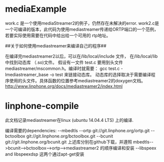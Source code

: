 # mediaExample

work.c 是一个使用mediaStreamer2的例子，仍然存在未解决的error.
work2.c是一个可编译的版本，此代码为使用mediastreamer传递给ORTP端口的一个范例，若要实际使用需要在代码中给出给一个可用的
rtp地址。


##关于如何使用mediastreamer来编译自己的程序##

在编译完mediastreamer2以后，可以在/lib/local/include 文件， 在/lib/local/lib中找到动态库 （.so)文件。
假设有一文件 test.c 要用到头文件 mediastreamer/mscommon.h。编译时就需要：
gcc test.c -lmediastreamer_base -o test
来链接动态库。
动态库的选择取决于需要编译程序使用的头文件。具体函数的位置参考mediastreamer2的doxygen文档。
http://www.linphone.org/docs/mediastreamer2/index.html

# linphone-compile
此文档记录mediastreamer在linux (ubuntu 14.04.4 LTS) 上的编译.

编译需要的dependencies: 
--mbedtls
--ortp git://git.linphone.org/ortp.git
--bctoolbox  git://git.linphone.org/bctoolbox.git
--bcunit  git://git.linphone.org/bcunit.git
上述库分别在github下载，并遵照 mbedtls-->bcunit-->bctoolbox-->ortp-->mediastreamer2 的顺序编译和安装
--libspeex and libspeexdsp 这两个通过apt-get安装
